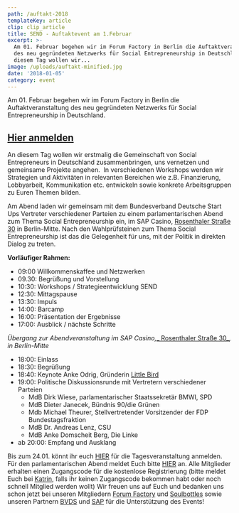 ```yaml
---
path: /auftakt-2018
templateKey: article
clip: clip_article
title: SEND - Auftaktevent am 1.Februar
excerpt: >-
  Am 01. Februar begehen wir im Forum Factory in Berlin die Auftaktveranstaltung
  des neu gegründeten Netzwerks für Social Entrepreneurship in Deutschland. An
  diesem Tag wollen wir...
image: /uploads/auftakt-minified.jpg
date: '2018-01-05'
category: event
---
```

Am 01. Februar begehen wir im Forum Factory in Berlin die Auftaktveranstaltung des neu gegründeten Netzwerks für Social Entrepreneurship in Deutschland. 

## [Hier anmelden](https://www.eventbrite.com/e/send-auftaktevent-tickets-41754325311)

An diesem Tag wollen wir erstmalig die Gemeinschaft von Social Entrepreneurs in Deutschland zusammenbringen, uns vernetzen und gemeinsame Projekte angehen.  In verschiedenen Workshops werden wir Strategien und Aktivitäten in relevanten Bereichen wie z.B. Finanzierung, Lobbyarbeit, Kommunikation etc. entwickeln sowie konkrete Arbeitsgruppen zu Euren Themen bilden. 

Am Abend laden wir gemeinsam mit dem Bundesverband Deutsche Start Ups Vertreter verschiedener Parteien zu einem parlamentarischen Abend zum Thema Social Entrepreneurship ein,  im SAP Casino, [Rosenthaler Straße 30](https://www.google.com/maps?q=Rosenthaler+Stra%C3%9Fe+30&entry=gmail&source=g) in Berlin-Mitte. Nach den Wahlprüfsteinen zum Thema Social Entrepreneurship ist das die Gelegenheit für uns, mit der Politik in direkten Dialog zu treten. 

**Vorläufiger Rahmen:**

* 09:00 Willkommenskaffee und Netzwerken
* 09.30: Begrüßung und Vorstellung
* 10:30: Workshops / Strategieentwicklung SEND
* 12:30: Mittagspause
* 13:30: Impuls
* 14:00: Barcamp 
* 16:00: Präsentation der Ergebnisse
* 17:00: Ausblick / nächste Schritte

_Übergang zur Abendveranstaltung im SAP Casino,_[_ Rosenthaler Straße 30_](https://www.google.com/maps?q=Rosenthaler+Stra%C3%9Fe+30&entry=gmail&source=g)_, in Berlin-Mitte_

* 18:00: Einlass 
* 18:30: Begrüßung 
* 18:40: Keynote Anke Odrig,  Gründerin [Little Bird](www.little-bird.de)
* 19:00: Politische Diskussionsrunde mit Vertretern verschiedener Parteien
  * MdB Dirk Wiese, parlamentarischer Staatssekretär BMWI, SPD
  * MdB Dieter Janecek, Bündnis 90/die Grünen
  * Mdb Michael Theurer, Stellvertretender Vorsitzender der FDP Bundestagsfraktion
  * MdB Dr. Andreas Lenz, CSU 
  * MdB Anke Domscheit Berg, Die Linke
* ab 20:00: Empfang und Ausklang

Bis zum 24.01. könnt ihr euch [HIER](https://www.eventbrite.com/e/send-auftaktevent-tickets-41754325311) für die Tagesveranstaltung anmelden. Für den parlamentarischen Abend meldet Euch bitte [HIER](https://www.eventbrite.de/e/politischer-dialog-zum-thema-social-entrepreneurship-tickets-42017476403?utm_term=eventurl_text) an. Alle Mitglieder erhalten einen Zugangscode für die kostenlose Registrierung (bitte meldet Euch bei [Katrin](mailto:katrin.elsemann@send-ev.de), falls ihr keinen Zugangscode bekommen habt oder noch schnell Mitglied werden wollt)
Wir freuen uns auf Euch und bedanken uns schon jetzt bei unseren Mitgliedern [Forum Factory](http://www.forum-factory.de/Eventgallerie-Seminar-und-Tagungslocation.1.0.html) und [Soulbottles](https://www.soulbottles.de/) sowie unseren Partnern [BVDS](https://deutschestartups.org/) und [SAP](https://www.sap.com/germany/index.html) für die Unterstützung des Events!
